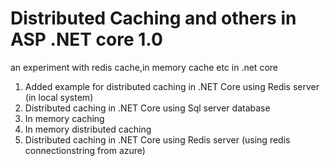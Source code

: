 # Distributed Caching and others in ASP .NET core 1.0
an experiment with redis cache,in memory cache etc in .net core

1. Added example for distributed caching in .NET Core using Redis server (in local system)
2. Distributed caching in .NET Core using Sql server database
3. In memory caching
4. In memory distributed caching
5. Distributed caching in .NET Core using Redis server (using redis connectionstring from azure)
